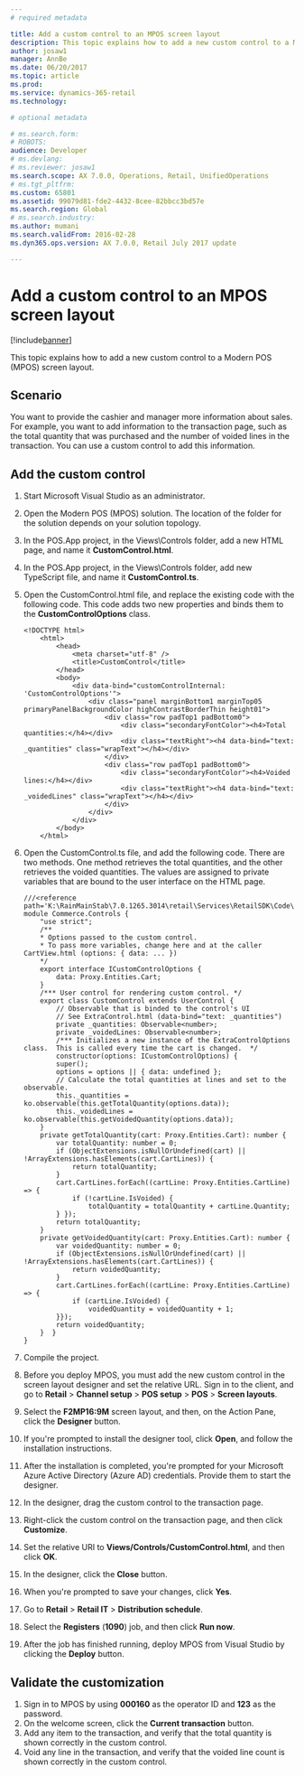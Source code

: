 ```yaml
---
# required metadata

title: Add a custom control to an MPOS screen layout
description: This topic explains how to add a new custom control to a Modern POS (MPOS) screen layout.
author: josaw1
manager: AnnBe
ms.date: 06/20/2017
ms.topic: article
ms.prod: 
ms.service: dynamics-365-retail
ms.technology: 

# optional metadata

# ms.search.form: 
# ROBOTS: 
audience: Developer
# ms.devlang: 
# ms.reviewer: josaw1
ms.search.scope: AX 7.0.0, Operations, Retail, UnifiedOperations
# ms.tgt_pltfrm: 
ms.custom: 65801
ms.assetid: 99079d81-fde2-4432-8cee-82bbcc3bd57e
ms.search.region: Global
# ms.search.industry: 
ms.author: mumani
ms.search.validFrom: 2016-02-28
ms.dyn365.ops.version: AX 7.0.0, Retail July 2017 update

---
```


# Add a custom control to an MPOS screen layout

[!include[banner](../includes/banner.md)]


This topic explains how to add a new custom control to a Modern POS (MPOS) screen layout.

Scenario
--------

You want to provide the cashier and manager more information about sales. For example, you want to add information to the transaction page, such as the total quantity that was purchased and the number of voided lines in the transaction. You can use a custom control to add this information.

## Add the custom control
1.  Start Microsoft Visual Studio as an administrator.
2.  Open the Modern POS (MPOS) solution. The location of the folder for the solution depends on your solution topology.
3.  In the POS.App project, in the Views\\Controls folder, add a new HTML page, and name it **CustomControl.html**.
4.  In the POS.App project, in the Views\\Controls folder, add new TypeScript file, and name it **CustomControl.ts**.
5.  Open the CustomControl.html file, and replace the existing code with the following code. This code adds two new properties and binds them to the **CustomControlOptions** class.

        <!DOCTYPE html>
            <html>
                <head>
                    <meta charset="utf-8" />
                    <title>CustomControl</title>
                </head>
                <body>
                    <div data-bind="customControlInternal: 'CustomControlOptions'">
                        <div class="panel marginBottom1 marginTop05 primaryPanelBackgroundColor highContrastBorderThin height01">
                            <div class="row padTop1 padBottom0">
                                <div class="secondaryFontColor"><h4>Total quantities:</h4></div>
                                <div class="textRight"><h4 data-bind="text: _quantities" class="wrapText"></h4></div>
                            </div>
                            <div class="row padTop1 padBottom0">
                                <div class="secondaryFontColor"><h4>Voided lines:</h4></div>
                                <div class="textRight"><h4 data-bind="text: _voidedLines" class="wrapText"></h4></div>
                            </div>
                        </div>
                    </div>
                </body>
            </html>

6.  Open the CustomControl.ts file, and add the following code. There are two methods. One method retrieves the total quantities, and the other retrieves the voided quantities. The values are assigned to private variables that are bound to the user interface on the HTML page.

        ///<reference path='K:\RainMainStab\7.0.1265.3014\retail\Services\RetailSDK\Code\POS\SharedApp\Views\Controls\UserControl.ts'/>
        module Commerce.Controls {
            "use strict";
            /**
            * Options passed to the custom control.
            * To pass more variables, change here and at the caller CartView.html (options: { data: ... })
            */
            export interface ICustomControlOptions {
                data: Proxy.Entities.Cart;
            }
            /*** User control for rendering custom control. */
            export class CustomControl extends UserControl {
                // Observable that is binded to the control's UI
                // See ExtraControl.html (data-bind="text: _quantities")
                private _quantities: Observable<number>;
                private _voidedLines: Observable<number>;
                /*** Initializes a new instance of the ExtraControlOptions class.  This is called every time the cart is changed.  */
                constructor(options: ICustomControlOptions) {
                super();
                options = options || { data: undefined };
                // Calculate the total quantities at lines and set to the observable.
                this._quantities = ko.observable(this.getTotalQuantity(options.data));
                this._voidedLines = ko.observable(this.getVoidedQuantity(options.data));
            }
            private getTotalQuantity(cart: Proxy.Entities.Cart): number {
                var totalQuantity: number = 0;
                if (ObjectExtensions.isNullOrUndefined(cart) || !ArrayExtensions.hasElements(cart.CartLines)) {
                    return totalQuantity;
                }
                cart.CartLines.forEach((cartLine: Proxy.Entities.CartLine) => {
                    if (!cartLine.IsVoided) {
                        totalQuantity = totalQuantity + cartLine.Quantity;
                } });
                return totalQuantity;
            }
            private getVoidedQuantity(cart: Proxy.Entities.Cart): number {
                var voidedQuantity: number = 0;
                if (ObjectExtensions.isNullOrUndefined(cart) || !ArrayExtensions.hasElements(cart.CartLines)) {
                    return voidedQuantity;
                }
                cart.CartLines.forEach((cartLine: Proxy.Entities.CartLine) => {
                    if (cartLine.IsVoided) {
                        voidedQuantity = voidedQuantity + 1;
                }});
                return voidedQuantity;
            }  }
        }

7.  Compile the project.
8.  Before you deploy MPOS, you must add the new custom control in the screen layout designer and set the relative URL. Sign in to the client, and go to **Retail** &gt; **Channel setup** &gt; **POS setup** &gt; **POS** &gt; **Screen layouts**.
9.  Select the **F2MP16:9M** screen layout, and then, on the Action Pane, click the **Designer** button.
10. If you're prompted to install the designer tool, click **Open**, and follow the installation instructions.
11. After the installation is completed, you're prompted for your Microsoft Azure Active Directory (Azure AD) credentials. Provide them to start the designer.
12. In the designer, drag the custom control to the transaction page.
13. Right-click the custom control on the transaction page, and then click **Customize**.
14. Set the relative URI to **Views/Controls/CustomControl.html**, and then click **OK**.
15. In the designer, click the **Close** button.
16. When you're prompted to save your changes, click **Yes**.
17. Go to **Retail** &gt; **Retail IT** &gt; **Distribution schedule**.
18. Select the **Registers** (**1090**) job, and then click **Run now**.
19. After the job has finished running, deploy MPOS from Visual Studio by clicking the **Deploy** button.

## Validate the customization
1.  Sign in to MPOS by using **000160** as the operator ID and **123** as the password.
2.  On the welcome screen, click the **Current transaction** button.
3.  Add any item to the transaction, and verify that the total quantity is shown correctly in the custom control.
4.  Void any line in the transaction, and verify that the voided line count is shown correctly in the custom control.




